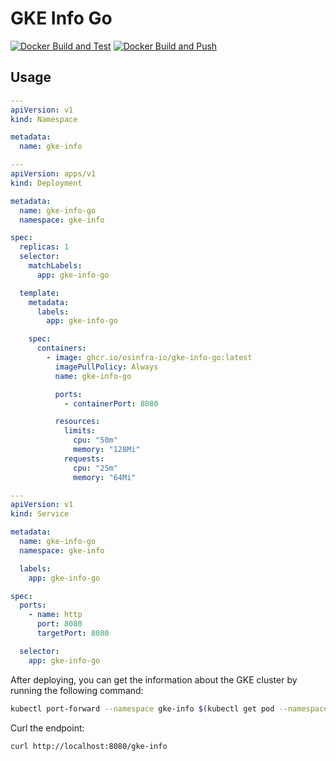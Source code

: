 # GKE Info Go

[![Docker Build and Test](https://github.com/osinfra-io/gke-info-go/actions/workflows/build-and-test.yml/badge.svg)](https://github.com/osinfra-io/gke-info-go/actions/workflows/build-and-test.yml) [![Docker Build and Push](https://github.com/osinfra-io/gke-info-go/actions/workflows/build-and-push.yml/badge.svg)](https://github.com/osinfra-io/gke-info-go/actions/workflows/build-and-push.yml)

## Usage

```yaml
---
apiVersion: v1
kind: Namespace

metadata:
  name: gke-info

---
apiVersion: apps/v1
kind: Deployment

metadata:
  name: gke-info-go
  namespace: gke-info

spec:
  replicas: 1
  selector:
    matchLabels:
      app: gke-info-go

  template:
    metadata:
      labels:
        app: gke-info-go

    spec:
      containers:
        - image: ghcr.io/osinfra-io/gke-info-go:latest
          imagePullPolicy: Always
          name: gke-info-go

          ports:
            - containerPort: 8080

          resources:
            limits:
              cpu: "50m"
              memory: "128Mi"
            requests:
              cpu: "25m"
              memory: "64Mi"

---
apiVersion: v1
kind: Service

metadata:
  name: gke-info-go
  namespace: gke-info

  labels:
    app: gke-info-go

spec:
  ports:
    - name: http
      port: 8080
      targetPort: 8080

  selector:
    app: gke-info-go

```

After deploying, you can get the information about the GKE cluster by running the following command:

```bash
kubectl port-forward --namespace gke-info $(kubectl get pod --namespace gke-info --selector="app=gke-info-go" --output jsonpath='{.items[0].metadata.name}') 8080:8080
```

Curl the endpoint:

```bash
curl http://localhost:8080/gke-info
```
